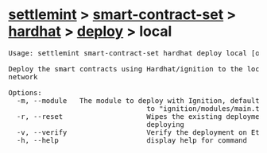 # [settlemint](../../../../settlemint.md) > [smart-contract-set](../../../smart-contract-set.md) > [hardhat](../../hardhat.md) > [deploy](../deploy.md) > local

<pre>Usage: settlemint smart-contract-set hardhat deploy local [options]

Deploy the smart contracts using Hardhat/ignition to the local development
network

Options:
  -m, --module <ignitionmodule>  The module to deploy with Ignition, defaults
                                 to "ignition/modules/main.ts"
  -r, --reset                    Wipes the existing deployment state before
                                 deploying
  -v, --verify                   Verify the deployment on Etherscan
  -h, --help                     display help for command
</pre>